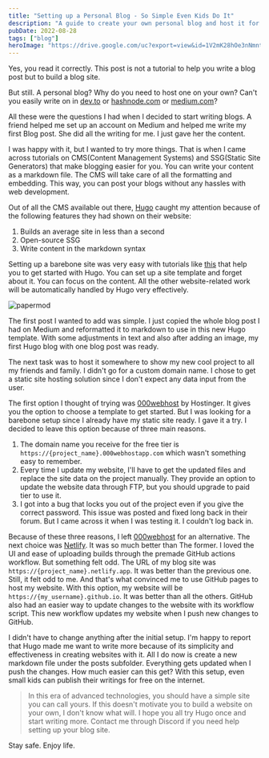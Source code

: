 ```yaml
---
title: "Setting up a Personal Blog - So Simple Even Kids Do It"
description: "A guide to create your own personal blog and host it for free"
pubDate: 2022-08-28
tags: ["blog"]
heroImage: "https://drive.google.com/uc?export=view&id=1V2mK28hOe3nNmntdNMTGWXYyG2CK9zEs"
---
```

Yes, you read it correctly. This post is not a tutorial to help you write a blog 
post but to build a blog site.

But still. A personal blog? Why do you need to host one on your own? Can't you 
easily write on in [dev.to](https://www.dev.to) or [hashnode.com](https://hashnode.com/) 
or [medium.com](https://www.medium.com)?

All these were the questions I had when I decided to start writing blogs. A 
friend helped me set up an account on Medium and helped me write my first Blog 
post. She did all the writing for me. I just gave her the content.

I was happy with it, but I wanted to try more things. That is when I came across 
tutorials on CMS(Content Management Systems) and SSG(Static Site Generators) that 
make blogging easier for you. You can write your content as a markdown file. The 
CMS will take care of all the formatting and embedding. This way, you can post 
your blogs without any hassles with web development.

Out of all the CMS available out there, [Hugo](https://gohugo.io/) caught my 
attention because of the following features they had shown on their website:
1. Builds an average site in less than a second
2. Open-source SSG
3. Write content in the markdown syntax

Setting up a barebone site was very easy with tutorials like 
[this](https://youtu.be/927wgzzNMEA) that help you to get started with Hugo. 
You can set up a site template and forget about it. You can focus on the content. 
All the other website-related work will be automatically handled by Hugo very 
effectively.

![papermod](https://drive.google.com/uc?export=view&id=1F01BNYUktAsHSAcmDdLxWJbwuCZf8dWw)

The first post I wanted to add was simple. I just copied the whole blog post I 
had on Medium and reformatted it to markdown to use in this new Hugo template. 
With some adjustments in text and also after adding an image, my first Hugo blog 
with one blog post was ready.

The next task was to host it somewhere to show my new cool project to all my 
friends and family. I didn't go for a custom domain name. I chose to get a static 
site hosting solution since I don't expect any data input from the user. 

The first option I thought of trying was [000webhost](https://www.000webhost.com/) 
by Hostinger. It gives you the option to choose a template to get started. But I 
was looking for a barebone setup since I already have my static site ready. I 
gave it a try. I decided to leave this option because of three main reasons.
1. The domain name you receive for the free tier is 
`https://{project_name}.000webhostapp.com` which wasn't something easy to remember.
2. Every time I update my website, I'll have to get the updated files and replace 
the site data on the project manually. They provide an option to update the website 
data through FTP, but you should upgrade to paid tier to use it.
3. I got into a bug that locks you out of the project even if you give the 
correct password. This issue was posted and fixed long back in their forum. But 
I came across it when I was testing it. I couldn't log back in.

Because of these three reasons, I left [000webhost](https://www.000webhost.com/) 
for an alternative. The next choice was [Netlify](https://www.netlify.com/). 
It was so much better than The former. I loved the UI and ease of uploading builds 
through the premade GitHub actions workflow. But something felt odd. The URL of 
my blog site was `https://{project_name}.netlify.app`. It was better than the 
previous one. Still, it felt odd to me. And that's what convinced me to use GitHub 
pages to host my website. With this option, my website will be 
`https://{my_username}.github.io`. It was better than all the others. GitHub also 
had an easier way to update changes to the website with its workflow script. This 
new workflow updates my website when I push new changes to GitHub.

I didn't have to change anything after the initial setup. I'm happy to report that 
Hugo made me want to write more because of its simplicity and effectiveness in 
creating websites with it. All I do now is create a new markdown file under the 
posts subfolder. Everything gets updated when I push the changes. How much easier 
can this get? With this setup, even small kids can publish their writings for free 
on the internet.

>In this era of advanced technologies, you should have a simple site you can call 
yours. If this doesn't motivate you to build a website on your own, I don't know 
what will. I hope you all try Hugo once and start writing more. Contact me through 
Discord if you need help setting up your blog site. 

Stay safe. Enjoy life.

